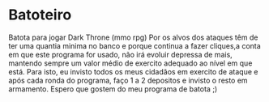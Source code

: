 # Batoteiro
Batota para jogar Dark Throne (mmo rpg)
Por os alvos dos ataques têm de ter uma quantia minima no banco e porque continua a fazer cliques,a conta em que este programa for usado, não irá evoluir depressa de mais, mantendo sempre um valor médio de exercito adequado ao nível em que está.
Para isto, eu invisto todos os meus cidadãos em exercito de ataque e após cada ronda do programa, faço 1 a 2 depositos e invisto o resto em armamento.
Espero que gostem do meu programa de batota ;)
